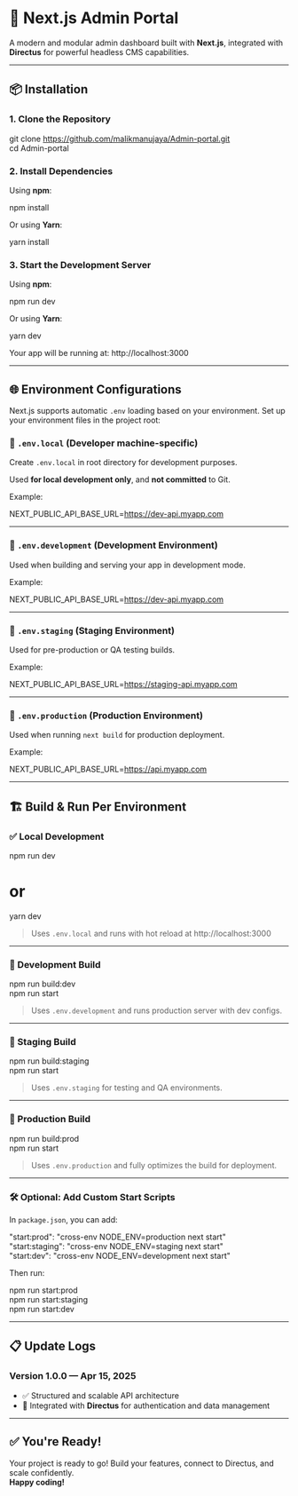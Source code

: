 # 🚀 Next.js Admin Portal

A modern and modular admin dashboard built with **Next.js**, integrated with **Directus** for powerful headless CMS capabilities.

---

## 📦 Installation

### 1. Clone the Repository

git clone https://github.com/malikmanujaya/Admin-portal.git  
cd Admin-portal

### 2. Install Dependencies

Using **npm**:

npm install

Or using **Yarn**:

yarn install

### 3. Start the Development Server

Using **npm**:

npm run dev

Or using **Yarn**:

yarn dev

Your app will be running at: http://localhost:3000

---

## 🌐 Environment Configurations

Next.js supports automatic `.env` loading based on your environment. Set up your environment files in the project root:

### 🔧 `.env.local` (Developer machine-specific)

Create `.env.local` in root directory for development purposes.

Used **for local development only**, and **not committed** to Git.

Example:

NEXT_PUBLIC_API_BASE_URL=https://dev-api.myapp.com

---

### 🧪 `.env.development` (Development Environment)

Used when building and serving your app in development mode.

Example:

NEXT_PUBLIC_API_BASE_URL=https://dev-api.myapp.com

---

### 🚧 `.env.staging` (Staging Environment)

Used for pre-production or QA testing builds.

Example:

NEXT_PUBLIC_API_BASE_URL=https://staging-api.myapp.com

---

### 🚀 `.env.production` (Production Environment)

Used when running `next build` for production deployment.

Example:

NEXT_PUBLIC_API_BASE_URL=https://api.myapp.com

---

## 🏗️ Build & Run Per Environment

### ✅ Local Development

npm run dev  
# or  
yarn dev

> Uses `.env.local` and runs with hot reload at http://localhost:3000

---

### 🔧 Development Build

npm run build:dev  
npm run start

> Uses `.env.development` and runs production server with dev configs.

---

### 🧪 Staging Build

npm run build:staging  
npm run start

> Uses `.env.staging` for testing and QA environments.

---

### 🚀 Production Build

npm run build:prod  
npm run start

> Uses `.env.production` and fully optimizes the build for deployment.

---

### 🛠 Optional: Add Custom Start Scripts

In `package.json`, you can add:

"start:prod": "cross-env NODE_ENV=production next start"  
"start:staging": "cross-env NODE_ENV=staging next start"  
"start:dev": "cross-env NODE_ENV=development next start"

Then run:

npm run start:prod  
npm run start:staging  
npm run start:dev

---

## 📋 Update Logs

### Version 1.0.0 — Apr 15, 2025

- ✅ Structured and scalable API architecture  
- 🔗 Integrated with **Directus** for authentication and data management

---

## ✅ You're Ready!

Your project is ready to go! Build your features, connect to Directus, and scale confidently.  
**Happy coding!**
